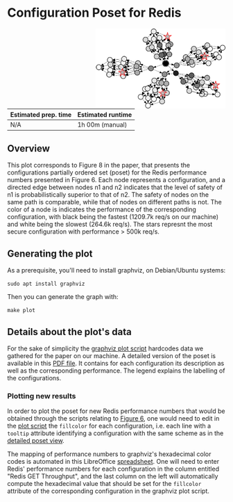 # Configuration Poset for Redis

<img align="right" src="fig-08_config-poset.svg" width="300" />

| Estimated prep. time | Estimated runtime |
| -------------------- | ----------------- |
| N/A                  | 1h 00m (manual)   |

## Overview

This plot corresponds to Figure 8 in the paper, that presents the
configurations partially ordered set (poset) for the Redis performance numbers
presented in Figure 6. Each node represents a configuration, and a directed
edge between nodes n1 and n2 indicates that the level of safety of n1 is
probabilistically superior to that of n2. The safety of nodes on the same path
is comparable, while that of nodes on different paths is not. The color of a
node is indicates the performance of the corresponding configuration, with
black being the fastest (1209.7k req/s on our machine) and white being the
slowest (264.6k req/s). The stars represnt the most secure configuration
with performance > 500k req/s.

## Generating the plot

As a prerequisite, you'll need to install graphviz, on Debian/Ubuntu systems:
```
sudo apt install graphviz
```

Then you can generate the graph with:
```
make plot
```

## Details about the plot's data

For the sake of simplicity the [graphviz plot script](poset.dot) hardcodes data
we gathered for the paper on our machine. A detailed version of the poset is
available in this [PDF file](additional-resources/detailed-view.pdf). It
contains for each configuration its description as well as the corresponding
performance. The legend explains the labelling of the configurations.

### Plotting new results

In order to plot the poset for new Redis performance
numbers that would be obtained through the scripts relating to
[Figure 6](../fig-06_nginx-redis-perm), one would need to edit in the
[plot script](poset.dot) the `fillcolor` for each configuration, i.e. each
line with a `tooltip` attribute identifying a configuration with the same
scheme as in the [detailed poset view](additional-resources/detailed-view.pdf).

The mapping of performance numbers to graphviz's hexadecimal color codes is
automated in this LibreOffice [spreadsheet](additional-resources/raw-data.ods).
One will need to enter Redis' performance numbers for each configuration in the
column entitled "Redis GET Throughput", and the last column on the left will
automatically compute the hexadecimal value that should be set for the
`fillcolor` attribute of the corresponding configuration in the graphviz
plot script.

